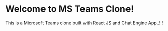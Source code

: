 # Welcome to MS Teams Clone!

This is a Microsoft Teams clone built with React JS and Chat Engine App..!!!


